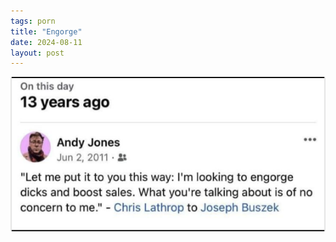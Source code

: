 ```yaml
---
tags: porn
title: "Engorge"
date: 2024-08-11
layout: post
---
```




![engorge.png](https://raw.githubusercontent.com/muneer78/muneer78.github.io/master/images/engorge.png)
